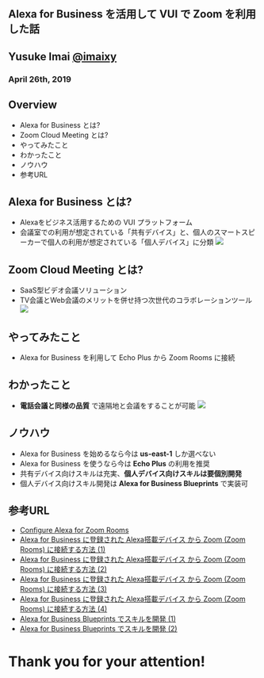 ## Alexa for Business を活用して VUI で Zoom を利用した話
## Yusuke Imai [@imaixy](https://twitter.com/imaixy)
### April 26th, 2019


>>>
## Overview
- Alexa for Business とは?
- Zoom Cloud Meeting とは?
- やってみたこと
- わかったこと
- ノウハウ
- 参考URL


>>>
## Alexa for Business とは?
- Alexaをビジネス活用するための VUI プラットフォーム
- 会議室での利用が想定されている「共有デバイス」と、個人のスマートスピーカーで個人の利用が想定されている「個人デバイス」に分類
![](https://echodotroom.com/wp-content/uploads/2018/05/alexa-for-business-01-500x197.png)


>>>
## Zoom Cloud Meeting とは?
- SaaS型ビデオ会議ソリューション
- TV会議とWeb会議のメリットを併せ持つ次世代のコラボレーションツール
![](https://zoom.nissho-ele.co.jp/assets/img/common/logo_zoom.svg)


>>>
## やってみたこと
- Alexa for Business を利用して Echo Plus から Zoom Rooms に接続


>>>
## わかったこと
- **電話会議と同様の品質** で遠隔地と会議をすることが可能
![](http://navi.jade-corp.jp/wp-content/uploads/2016/06/eb4367af2f8da1642c8cdab685566c37.jpg)


>>>
## ノウハウ
- Alexa for Business を始めるなら今は **us-east-1** しか選べない
- Alexa for Business を使うなら今は **Echo Plus** の利用を推奨
- 共有デバイス向けスキルは充実、**個人デバイス向けスキルは要個別開発**
- 個人デバイス向けスキル開発は **Alexa for Business Blueprints** で実装可


>>>
## 参考URL
- [Configure Alexa for Zoom Rooms](https://support.zoom.us/hc/en-us/articles/360000164106-Configure-Alexa-for-Zoom-Rooms)
- [Alexa for Business に登録された Alexa搭載デバイス から Zoom (Zoom Rooms) に接続する方法 (1)](https://blogs.biz-beyond.com/2019/03/a4b-to-zoom-1/)
- [Alexa for Business に登録された Alexa搭載デバイス から Zoom (Zoom Rooms) に接続する方法 (2)](https://blogs.biz-beyond.com/2019/03/a4b-to-zoom-2/)
- [Alexa for Business に登録された Alexa搭載デバイス から Zoom (Zoom Rooms) に接続する方法 (3)](https://blogs.biz-beyond.com/2019/03/a4b-to-zoom-3/)
- [Alexa for Business に登録された Alexa搭載デバイス から Zoom (Zoom Rooms) に接続する方法 (4)](https://blogs.biz-beyond.com/2019/03/a4b-to-zoom-4/)
- [Alexa for Business Blueprints でスキルを開発 (1)](https://blogs.biz-beyond.com/2019/04/alexa-for-business-blueprints-1/)
- [Alexa for Business Blueprints でスキルを開発 (2)](https://blogs.biz-beyond.com/2019/04/alexa-for-business-blueprints-2/)


>>>
# Thank you for your attention!
